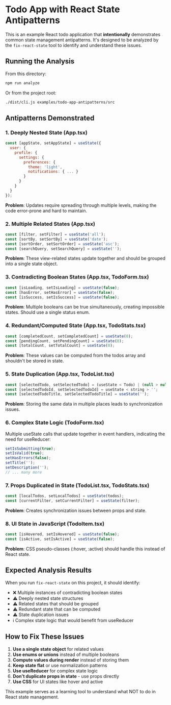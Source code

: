 # Todo App with React State Antipatterns

This is an example React todo application that **intentionally** demonstrates common state management antipatterns. It's designed to be analyzed by the `fix-react-state` tool to identify and understand these issues.

## Running the Analysis

From this directory:

```bash
npm run analyze
```

Or from the project root:

```bash
./dist/cli.js examples/todo-app-antipatterns/src
```

## Antipatterns Demonstrated

### 1. **Deeply Nested State** (App.tsx)

```javascript
const [appState, setAppState] = useState({
  user: {
    profile: {
      settings: {
        preferences: {
          theme: 'light',
          notifications: { ... }
        }
      }
    }
  }
});
```

**Problem**: Updates require spreading through multiple levels, making the code error-prone and hard to maintain.

### 2. **Multiple Related States** (App.tsx)

```javascript
const [filter, setFilter] = useState('all');
const [sortBy, setSortBy] = useState('date');
const [sortOrder, setSortOrder] = useState('asc');
const [searchQuery, setSearchQuery] = useState('');
```

**Problem**: These view-related states update together and should be grouped into a single state object.

### 3. **Contradicting Boolean States** (App.tsx, TodoForm.tsx)

```javascript
const [isLoading, setIsLoading] = useState(false);
const [hasError, setHasError] = useState(false);
const [isSuccess, setIsSuccess] = useState(false);
```

**Problem**: Multiple booleans can be true simultaneously, creating impossible states. Should use a single status enum.

### 4. **Redundant/Computed State** (App.tsx, TodoStats.tsx)

```javascript
const [completedCount, setCompletedCount] = useState(0);
const [pendingCount, setPendingCount] = useState(0);
const [totalCount, setTotalCount] = useState(0);
```

**Problem**: These values can be computed from the todos array and shouldn't be stored in state.

### 5. **State Duplication** (App.tsx, TodoList.tsx)

```javascript
const [selectedTodo, setSelectedTodo] = (useState < Todo) | (null > null);
const [selectedTodoId, setSelectedTodoId] = useState < string > '';
const [selectedTodoTitle, setSelectedTodoTitle] = useState('');
```

**Problem**: Storing the same data in multiple places leads to synchronization issues.

### 6. **Complex State Logic** (TodoForm.tsx)

Multiple useState calls that update together in event handlers, indicating the need for useReducer:

```javascript
setIsSubmitting(true);
setIsValid(true);
setHasErrors(false);
setTitle('');
setDescription('');
// ... many more
```

### 7. **Props Duplicated in State** (TodoList.tsx, TodoStats.tsx)

```javascript
const [localTodos, setLocalTodos] = useState(todos);
const [currentFilter, setCurrentFilter] = useState(filter);
```

**Problem**: Creates synchronization issues between props and state.

### 8. **UI State in JavaScript** (TodoItem.tsx)

```javascript
const [isHovered, setIsHovered] = useState(false);
const [isActive, setIsActive] = useState(false);
```

**Problem**: CSS pseudo-classes (:hover, :active) should handle this instead of React state.

## Expected Analysis Results

When you run `fix-react-state` on this project, it should identify:

- ❌ Multiple instances of contradicting boolean states
- ⚠️ Deeply nested state structures
- ⚠️ Related states that should be grouped
- ⚠️ Redundant state that can be computed
- ⚠️ State duplication issues
- ℹ️ Complex state logic that would benefit from useReducer

## How to Fix These Issues

1. **Use a single state object** for related values
2. **Use enums or unions** instead of multiple booleans
3. **Compute values during render** instead of storing them
4. **Keep state flat** or use normalization patterns
5. **Use useReducer** for complex state logic
6. **Don't duplicate props in state** - use props directly
7. **Use CSS** for UI states like hover and active

This example serves as a learning tool to understand what NOT to do in React state management.
